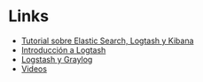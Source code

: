 # Links

* [Tutorial sobre Elastic Search, Logtash y Kibana](http://elmanytas.es/?q=node/318)
* [Introducción a Logtash](http://logstash.net/docs/1.4.2/tutorials/getting-started-with-logstash)
* [Logstash y Graylog](http://jpmens.net/2012/08/06/my-logstash-and-graylog2-notes/)
* [Videos](https://www.graylog.org/resources/videos-and-presentations/)
